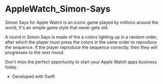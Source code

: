 # AppleWatch_Simon-Says

Simon Says for Apple Watch is an iconic game played by millions around the world, It's an simple game style that never gets old.

A round in Simon Says is made of the a colors lighting up in a random order, after which the player must press the colors in the same order to reproduce the sequence. If the player reproduce the sequence correctly, then they will progresses to the next round.

Don't miss the perfect opportunity to start your Apple Watch apps business today.

 - Developed with Swift
